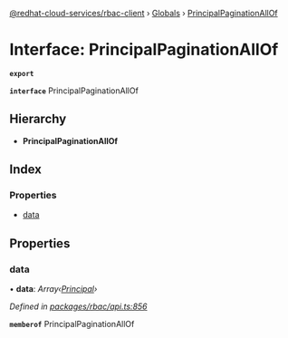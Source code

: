 [@redhat-cloud-services/rbac-client](../README.md) › [Globals](../globals.md) › [PrincipalPaginationAllOf](principalpaginationallof.md)

# Interface: PrincipalPaginationAllOf

**`export`** 

**`interface`** PrincipalPaginationAllOf

## Hierarchy

* **PrincipalPaginationAllOf**

## Index

### Properties

* [data](principalpaginationallof.md#data)

## Properties

###  data

• **data**: *Array‹[Principal](principal.md)›*

*Defined in [packages/rbac/api.ts:856](https://github.com/RedHatInsights/javascript-clients/blob/master/packages/rbac/api.ts#L856)*

**`memberof`** PrincipalPaginationAllOf
